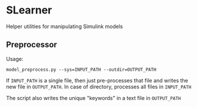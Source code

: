 # SLearner

Helper utilities for manipulating Simulink models

## Preprocessor

Usage:

    model_preprocess.py --sys=INPUT_PATH --outdir=OUTPUT_PATH
    
If `INPUT_PATH` is a single file, then just pre-processes that file and writes 
the new file in `OUTPUT_PATH`. In case of directory, processes all files in `INPUT_PATH`

The script also writes the unique "keywords" in a text file in `OUTPUT_PATH`
